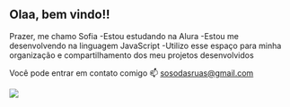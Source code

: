 ## Olaa, bem vindo!!

Prazer, me chamo Sofia
-Estou estudando na Alura
-Estou me desenvolvendo na linguagem JavaScript
-Utilizo esse espaço para minha organização e compartilhamento dos meu projetos desenvolvidos

Você pode entrar em contato comigo 📫
sosodasruas@gmail.com

![](https://media.tenor.com/OJnZNfVefWQAAAAM/cat.gif)
